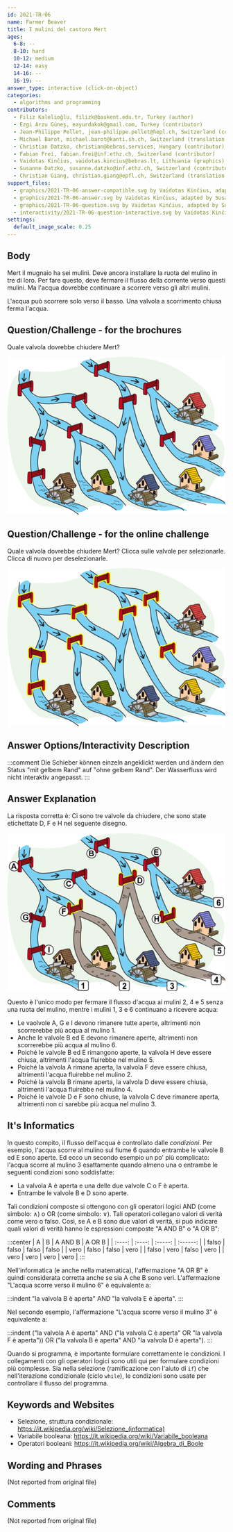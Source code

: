 ```yaml
---
id: 2021-TR-06
name: Farmer Beaver
title: I mulini del castoro Mert
ages:
  6-8: --
  8-10: hard
  10-12: medium
  12-14: easy
  14-16: --
  16-19: --
answer_type: interactive (click-on-object)
categories:
  - algorithms and programming
contributors:
  - Filiz Kalelioğlu, filizk@baskent.edu.tr, Turkey (author)
  - Ezgi Arzu Güneş, eayurdakok@gmail.com, Turkey (contributor)
  - Jean-Philippe Pellet, jean-philippe.pellet@hepl.ch, Switzerland (contributor)
  - Michael Barot, michael.barot@kanti.sh.ch, Switzerland (translation from English into German)
  - Christian Datzko, christian@bebras.services, Hungary (contributor)
  - Fabian Frei, fabian.frei@inf.ethz.ch, Switzerland (contributor)
  - Vaidotas Kinčius, vaidotas.kincius@bebras.lt, Lithuania (graphics)
  - Susanne Datzko, susanne.datzko@inf.ethz.ch, Switzerland (contributor, graphics)
  - Christian Giang, christian.giang@epfl.ch, Switzerland (translation from German into Italian)    
support_files:
  - graphics/2021-TR-06-answer-compatible.svg by Vaidotas Kinčius, adapted by Susanne Datzko
  - graphics/2021-TR-06-answer.svg by Vaidotas Kinčius, adapted by Susanne Datzko
  - graphics/2021-TR-06-question.svg by Vaidotas Kinčius, adapted by Susanne Datzko
  - interactivity/2021-TR-06-question-interactive.svg by Vaidotas Kinčius, adapted by Susanne Datzko
settings:
  default_image_scale: 0.25
---
```



## Body

Mert il mugnaio ha sei mulini. Deve ancora installare la ruota del mulino in tre di loro. Per fare questo, deve fermare il flusso della corrente verso questi mulini. Ma l'acqua dovrebbe continuare a scorrere verso gli altri mulini.

L'acqua può scorrere solo verso il basso. Una valvola a scorrimento chiusa ferma l'acqua.

## Question/Challenge - for the brochures

Quale valvola dovrebbe chiudere Mert?

![](graphics/2021-TR-06-question.svg "Sistema di canali con mulini")


## Question/Challenge - for the online challenge

Quale valvola dovrebbe chiudere Mert? Clicca sulle valvole per selezionarle. Clicca di nuovo per deselezionarle.

![](interactivity/2021-TR-06-question-interactive.svg "compito 2021-TR-06")


## Answer Options/Interactivity Description

<!-- empty -->

:::comment
Die Schieber können einzeln angeklickt werden und ändern den Status "mit gelbem Rand" auf "ohne gelbem Rand".
Der Wasserfluss wird nicht interaktiv angepasst.
:::

## Answer Explanation

La risposta corretta è: Ci sono tre valvole da chiudere, che sono state etichettate D, F e H nel seguente disegno.

![](graphics/2021-TR-06-answer-compatible.svg "soluzione")

Questo è l'unico modo per fermare il flusso d'acqua ai mulini 2, 4 e 5 senza una ruota del mulino, mentre i mulini 1, 3 e 6 continuano a ricevere acqua:

  - Le vaolvole A, G e I devono rimanere tutte aperte, altrimenti non scorrerebbe più acqua al mulino 1.
  - Anche le valvole B ed E devono rimanere aperte, altrimenti non scorrerebbe più acqua al mulino 6.
  - Poiché le valvole B ed E rimangono aperte, la valvola H deve essere chiusa, altrimenti l'acqua fluirebbe nel mulino 5.
  - Poiché la valvola A rimane aperta, la valvola F deve essere chiusa, altrimenti l'acqua fluirebbe nel mulino 2.
  - Poiché la valvola B rimane aperta, la valvola D deve essere chiusa, altrimenti l'acqua fluirebbe nel mulino 4.
  - Poiché le valvole D e F sono chiuse, la valvola C deve rimanere aperta, altrimenti non ci sarebbe più acqua nel mulino 3.


## It's Informatics

In questo compito, il flusso dell'acqua è controllato dalle _condizioni_. Per esempio, l'acqua scorre al mulino sul fiume 6 quando entrambe le valvole B ed E sono aperte. Ed ecco un secondo esempio un po' più complicato: l'acqua scorre al mulino 3 esattamente quando almeno una o entrambe le seguenti condizioni sono soddisfatte:
- La valvola A è aperta e una delle due valvole C o F è aperta.
- Entrambe le valvole B e D sono aperte.

Tali condizioni composte si ottengono con gli operatori logici AND (come simbolo: $\wedge$) o OR (come simbolo: $\vee$). Tali operatori collegano valori di verità come vero o falso. Così, se A e B sono due valori di verità, si può indicare quali valori di verità hanno le espressioni composte "A AND B" o "A OR B":

:::center
|   A    |   B    |  A AND B  |  A OR B   |
| :----: | :----: | :-----:   | :------:  | 
| falso  | falso  |   falso   |  falso    |
|  vero  | falso  |   falso   |   vero    |
| falso  |  vero  |   falso   |   vero    |
|  vero  |  vero  |    vero   |   vero    |
:::

Nell'informatica (e anche nella matematica), l'affermazione "A OR B" è quindi considerata corretta anche se sia A che B sono veri.
L'affermazione "L'acqua scorre verso il mulino 6" è equivalente a:

:::indent
"la valvola B è aperta" AND "la valvola E è aperta".
:::

Nel secondo esempio, l'affermazione "L'acqua scorre verso il mulino 3" è equivalente a:

:::indent
("la valvola A è aperta" AND ("la valvola C è aperta" OR "la valvola F è aperta")) OR ("la valvola B è aperta" AND "la valvola D è aperta").
:::

Quando si programma, è importante formulare correttamente le condizioni. I collegamenti con gli operatori logici sono utili qui per formulare condizioni più complesse. Sia nella selezione (ramificazione con l'aiuto di `if`) che nell'iterazione condizionale (ciclo `while`), le condizioni sono usate per controllare il flusso del programma.


## Keywords and Websites

 - Selezione, struttura condizionale: https://it.wikipedia.org/wiki/Selezione_(informatica)
 - Variabile booleana: https://it.wikipedia.org/wiki/Variabile_booleana 
 - Operatori booleani: https://it.wikipedia.org/wiki/Algebra_di_Boole


## Wording and Phrases

(Not reported from original file)


## Comments

(Not reported from original file)

